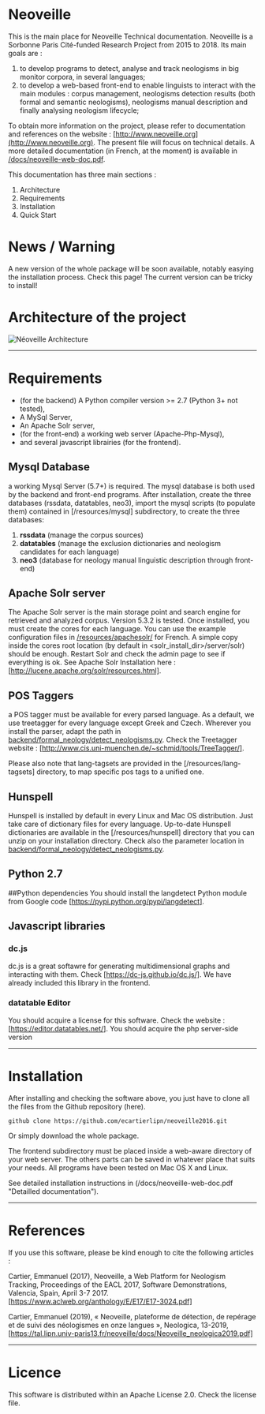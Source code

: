 # Neoveille
 
This is the main place for Neoveille Technical documentation. 
Neoveille is a Sorbonne Paris Cité-funded  Research Project from 2015 to 2018. Its main goals are :

1. to develop programs to detect, analyse and track neologisms in big monitor corpora, in several languages;
2. to develop a web-based front-end to enable linguists to interact with the main modules : corpus management, neologisms detection results (both formal and semantic neologisms), neologisms manual description and finally analysing neologism lifecycle;

To obtain more information on the project, please refer to documentation and references on the website : [http://www.neoveille.org](http://www.neoveille.org). The present file will focus on technical details. A more detailed documentation (in French, at the moment) is available in [/docs/neoveille-web-doc.pdf](/docs/neoveille-web-doc.pdf "Detailled documentation").

This documentation has three main sections :

1. Architecture
2. Requirements
3. Installation
4. Quick Start

# News / Warning
A new version of the whole package will be soon available, notably easying the installation process. Check this page! The current version can be tricky to install!


# Architecture of the project
![Néoveille Architecture](/docs/neoveille-archi.png "Néoveille Architecture")

******

# Requirements
- (for the backend) A Python compiler version >= 2.7 (Python 3+ not tested),
- A MySql Server, 
- An Apache Solr server,
- (for the front-end) a working web server (Apache-Php-Mysql),
- and several javascript librairies (for the frontend).

## Mysql Database
a working Mysql Server (5.7+) is required. The mysql database is both used by the backend and front-end programs. After installation, create the three databases (rssdata, datatables, neo3), import the mysql scripts (to populate them) contained in [/resources/mysql] subdirectory, to create the three databases: 

1. **rssdata** (manage the corpus sources)
1. **datatables** (manage the exclusion dictionaries and neologism candidates for each language)
1. **neo3** (database for neology manual linguistic description through front-end)

## Apache Solr server
The Apache Solr server is the main storage point and search engine for retrieved and analyzed corpus. Version 5.3.2 is tested. Once installed, you must create the cores for each language. You can use the example configuration files in [/resources/apachesolr/](/resources/apachesolr/) for French. A simple copy inside the cores root location (by default in <solr_install_dir>/server/solr) should be enough. Restart Solr and check the admin page to see if everything is ok. See Apache Solr Installation here : [http://lucene.apache.org/solr/resources.html]. 

## POS Taggers
a POS tagger must be available for every parsed language. As a default, we use treetagger for every language except Greek and Czech. Wherever you install the parser, adapt the path in [backend/formal_neology/detect_neologisms.py](backend/formal_neology/detect_neologisms.py). Check the Treetagger website : [http://www.cis.uni-muenchen.de/~schmid/tools/TreeTagger/].

Please also note that lang-tagsets are provided in the [/resources/lang-tagsets] directory, to map specific pos tags to a unified one.

## Hunspell
Hunspell is installed by default in every Linux and Mac OS distribution. Just take care of dictionary files for every language. Up-to-date Hunspell dictionaries are available in the [/resources/hunspell] directory that you can unzip on your installation directory. Check also the parameter location in [backend/formal_neology/detect_neologisms.py](backend/formal_neology/detect_neologisms.py).

## Python 2.7

##Python dependencies
You should install the langdetect Python module from Google code [https://pypi.python.org/pypi/langdetect].

## Javascript libraries

### dc.js
dc.js is a great softawre for generating multidimensional graphs and interacting with them. Check [https://dc-js.github.io/dc.js/]. We have already included this library in the frontend.

### datatable Editor
You should acquire a license for this software. Check the website : [https://editor.datatables.net/]. You should acquire the php server-side version

******
# Installation
After installing and checking the software above, you just have to clone all the files from the Github repository (here).

```github clone https://github.com/ecartierlipn/neoveille2016.git```

Or simply download the whole package.

The frontend subdirectory must be placed inside a web-aware directory of your web server. The others parts can be saved in whatever place that suits your needs. All programs have been tested on Mac OS X and Linux.

See detailed installation instructions in (/docs/neoveille-web-doc.pdf "Detailled documentation").

******
# References

If you use this software, please be kind enough to cite the following articles :

Cartier, Emmanuel (2017), Neoveille, a Web Platform for Neologism Tracking, Proceedings of the EACL 2017, Software Demonstrations, Valencia, Spain, April 3-7 2017. [https://www.aclweb.org/anthology/E/E17/E17-3024.pdf]

Cartier, Emmanuel (2019), « Neoveille, plateforme de détection, de repérage et de suivi des néologismes en onze langues », Neologica, 13-2019, [https://tal.lipn.univ-paris13.fr/neoveille/docs/Neoveille_neologica2019.pdf]

******
# Licence
This software is distributed within an Apache License 2.0. Check the license file.


